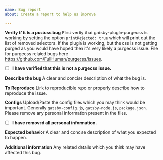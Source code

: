 ```yaml
---
name: Bug report
about: Create a report to help us improve

---
```


**Verify if it is a postcss bug**
First verify that gatsby-plugin-purgecss is working by setting the option `printRejected: true` which will print out the list of removed selectors.
If the plugin is working, but the css is not getting purged as you would have hoped then it's very likely a purgecss issue. File for purgecss related bugs here https://github.com/FullHuman/purgecss/issues.

- [ ] **I have verified that this is not a purgecss issue.**

**Describe the bug**
A clear and concise description of what the bug is.

**To Reproduce**
Link to reproducible repo or properly describe how to reproduce the issue. 

**Configs**
Upload/Paste the config files which you may think would be important.
Generally `gatsby-config.js`, `gatsby-node.js`, `package.json`.
Please remove any personal information present in the files.
- [ ] **I have removed all personal information.**

**Expected behavior**
A clear and concise description of what you expected to happen.

**Additional information**
Any related details which you think may have affected this bug.
